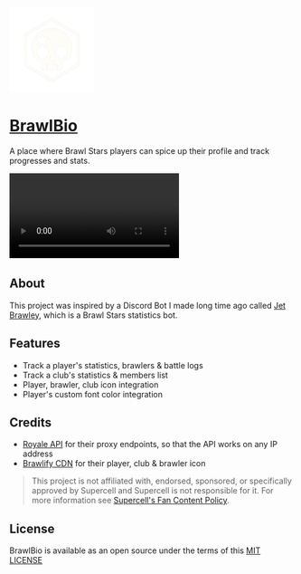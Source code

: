 <img src="/public/logo.png" height="150">

# [BrawlBio](https://bs.dino.icu)

A place where Brawl Stars players can spice up their profile and track progresses and stats.

<video src="https://github.com/user-attachments/assets/cdf5bd3a-b47b-4a98-bb2f-ea0ae976ca96"></video>

## About

This project was inspired by a Discord Bot I made long time ago called [Jet Brawley](https://brawley.js.org), which is a Brawl Stars statistics bot.

## Features

- Track a player's statistics, brawlers & battle logs
- Track a club's statistics & members list
- Player, brawler, club icon integration
- Player's custom font color integration

## Credits

- [Royale API](https://royaleapi.com/) for their proxy endpoints, so that the API works on any IP address
- [Brawlify CDN](https://brawlify.com/) for their player, club & brawler icon

> This project is not affiliated with, endorsed, sponsored, or specifically approved by Supercell and Supercell is not responsible for it. For more information see [Supercell's Fan Content Policy](https://supercell.com/en/fan-content-policy/).

## License

BrawlBio is available as an open source under the terms of this [MIT LICENSE](/LICENSE)
